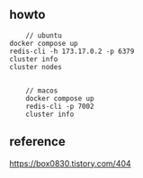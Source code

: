 ## howto

		// ubuntu
    docker compose up
    redis-cli -h 173.17.0.2 -p 6379
    cluster info
    cluster nodes


		// macos
		docker compose up
		redis-cli -p 7002
		cluster info

## reference
https://box0830.tistory.com/404

